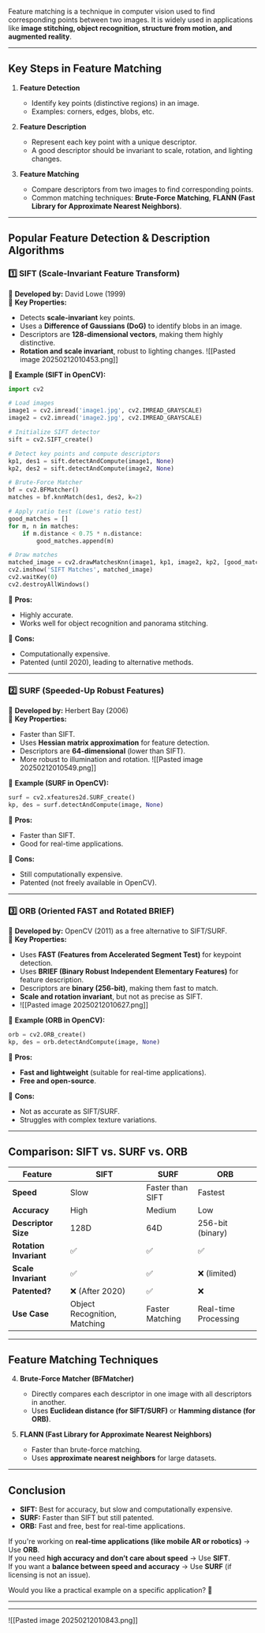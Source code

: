 
Feature matching is a technique in computer vision used to find corresponding points between two images. It is widely used in applications like **image stitching, object recognition, structure from motion, and augmented reality**.

---

## **Key Steps in Feature Matching**

1. **Feature Detection**
    
    - Identify key points (distinctive regions) in an image.
    - Examples: corners, edges, blobs, etc.
2. **Feature Description**
    
    - Represent each key point with a unique descriptor.
    - A good descriptor should be invariant to scale, rotation, and lighting changes.
3. **Feature Matching**
    
    - Compare descriptors from two images to find corresponding points.
    - Common matching techniques: **Brute-Force Matching**, **FLANN (Fast Library for Approximate Nearest Neighbors)**.

---

## **Popular Feature Detection & Description Algorithms**

### 1️⃣ **SIFT (Scale-Invariant Feature Transform)**

🔹 **Developed by:** David Lowe (1999)  
🔹 **Key Properties:**

- Detects **scale-invariant** key points.
- Uses a **Difference of Gaussians (DoG)** to identify blobs in an image.
- Descriptors are **128-dimensional vectors**, making them highly distinctive.
- **Rotation and scale invariant**, robust to lighting changes.
![[Pasted image 20250212010453.png]]

🔹 **Example (SIFT in OpenCV):**

```python
import cv2

# Load images
image1 = cv2.imread('image1.jpg', cv2.IMREAD_GRAYSCALE)
image2 = cv2.imread('image2.jpg', cv2.IMREAD_GRAYSCALE)

# Initialize SIFT detector
sift = cv2.SIFT_create()

# Detect key points and compute descriptors
kp1, des1 = sift.detectAndCompute(image1, None)
kp2, des2 = sift.detectAndCompute(image2, None)

# Brute-Force Matcher
bf = cv2.BFMatcher()
matches = bf.knnMatch(des1, des2, k=2)

# Apply ratio test (Lowe's ratio test)
good_matches = []
for m, n in matches:
    if m.distance < 0.75 * n.distance:
        good_matches.append(m)

# Draw matches
matched_image = cv2.drawMatchesKnn(image1, kp1, image2, kp2, [good_matches], None, flags=2)
cv2.imshow('SIFT Matches', matched_image)
cv2.waitKey(0)
cv2.destroyAllWindows()
```

🔹 **Pros:**

- Highly accurate.
- Works well for object recognition and panorama stitching.

🔹 **Cons:**

- Computationally expensive.
- Patented (until 2020), leading to alternative methods.

---

### 2️⃣ **SURF (Speeded-Up Robust Features)**

🔹 **Developed by:** Herbert Bay (2006)  
🔹 **Key Properties:**

- Faster than SIFT.
- Uses **Hessian matrix approximation** for feature detection.
- Descriptors are **64-dimensional** (lower than SIFT).
- More robust to illumination and rotation.
![[Pasted image 20250212010549.png]]

🔹 **Example (SURF in OpenCV):**

```python
surf = cv2.xfeatures2d.SURF_create()
kp, des = surf.detectAndCompute(image, None)
```

🔹 **Pros:**

- Faster than SIFT.
- Good for real-time applications.

🔹 **Cons:**

- Still computationally expensive.
- Patented (not freely available in OpenCV).

---

### 3️⃣ **ORB (Oriented FAST and Rotated BRIEF)**

🔹 **Developed by:** OpenCV (2011) as a free alternative to SIFT/SURF.  
🔹 **Key Properties:**

- Uses **FAST (Features from Accelerated Segment Test)** for keypoint detection.
- Uses **BRIEF (Binary Robust Independent Elementary Features)** for feature description.
- Descriptors are **binary (256-bit)**, making them fast to match.
- **Scale and rotation invariant**, but not as precise as SIFT.
- ![[Pasted image 20250212010627.png]]

🔹 **Example (ORB in OpenCV):**

```python
orb = cv2.ORB_create()
kp, des = orb.detectAndCompute(image, None)
```

🔹 **Pros:**

- **Fast and lightweight** (suitable for real-time applications).
- **Free and open-source**.

🔹 **Cons:**

- Not as accurate as SIFT/SURF.
- Struggles with complex texture variations.

---

## **Comparison: SIFT vs. SURF vs. ORB**

|Feature|**SIFT**|**SURF**|**ORB**|
|---|---|---|---|
|**Speed**|Slow|Faster than SIFT|Fastest|
|**Accuracy**|High|Medium|Low|
|**Descriptor Size**|128D|64D|256-bit (binary)|
|**Rotation Invariant**|✅|✅|✅|
|**Scale Invariant**|✅|✅|❌ (limited)|
|**Patented?**|❌ (After 2020)|✅|❌|
|**Use Case**|Object Recognition, Matching|Faster Matching|Real-time Processing|

---

## **Feature Matching Techniques**

4. **Brute-Force Matcher (BFMatcher)**
    
    - Directly compares each descriptor in one image with all descriptors in another.
    - Uses **Euclidean distance (for SIFT/SURF)** or **Hamming distance (for ORB)**.
5. **FLANN (Fast Library for Approximate Nearest Neighbors)**
    
    - Faster than brute-force matching.
    - Uses **approximate nearest neighbors** for large datasets.

---

## **Conclusion**

- **SIFT:** Best for accuracy, but slow and computationally expensive.
- **SURF:** Faster than SIFT but still patented.
- **ORB:** Fast and free, best for real-time applications.

If you're working on **real-time applications (like mobile AR or robotics)** → Use **ORB**.  
If you need **high accuracy and don’t care about speed** → Use **SIFT**.  
If you want a **balance between speed and accuracy** → Use **SURF** (if licensing is not an issue).

Would you like a practical example on a specific application? 🚀

<hr><hr>


![[Pasted image 20250212010843.png]]
